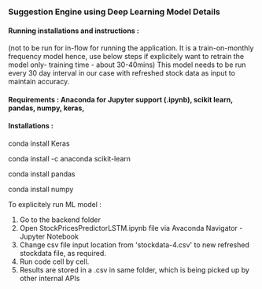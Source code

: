 ### Suggestion Engine using Deep Learning Model Details

#### Running installations and instructions :
(not to be run for in-flow for running the application. It is a train-on-monthly frequency model hence, use below steps if explicitely want to retrain the model only- training time - about 30-40mins) This model needs to be run every 30 day interval in our case with refreshed stock data as input to maintain accuracy.

#### Requirements :  Anaconda for Jupyter support (.ipynb), scikit learn, pandas, numpy, keras,

#### Installations :
conda install Keras 

conda install -c anaconda scikit-learn 

conda install pandas

conda install numpy

To explicitely run ML model : 
1. Go to the backend folder
2. Open StockPricesPredictorLSTM.ipynb file via Avaconda Navigator - Jupyter Notebook
3. Change csv file input location from 'stockdata-4.csv' to new refreshed stockdata file, as required.
4. Run code cell by cell.
5. Results are stored in a .csv in same folder, which is being picked up by other internal APIs

